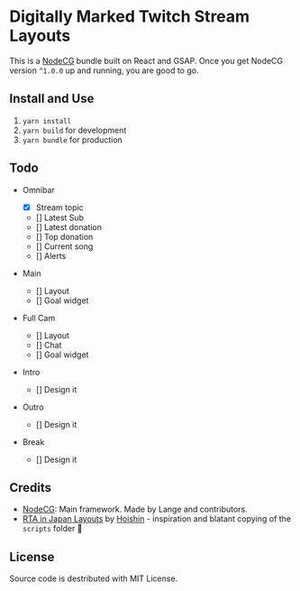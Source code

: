 # Digitally Marked Twitch Stream Layouts

This is a [NodeCG](http://github.com/nodecg/nodecg) bundle built on React and GSAP.
Once you get NodeCG version `^1.0.0` up and running, you are good to go.

## Install and Use

1. `yarn install`
2. `yarn build` for development
3. `yarn bundle` for production

## Todo

- Omnibar

  - [x] Stream topic
  - [] Latest Sub
  - [] Latest donation
  - [] Top donation
  - [] Current song
  - [] Alerts

- Main

  - [] Layout
  - [] Goal widget

- Full Cam

  - [] Layout
  - [] Chat
  - [] Goal widget

- Intro

  - [] Design it

- Outro

  - [] Design it

- Break

  - [] Design it

## Credits

- [NodeCG](https://github.com/nodecg/nodecg): Main framework. Made by Lange and contributors.
- [RTA in Japan Layouts](https://github.com/RTAinJapan/rtainjapan-layouts/blob/master/scripts/bundle.js) by [Hoishin](https://github.com/Hoishin) - inspiration and blatant copying of the `scripts` folder 🙇

## License

Source code is destributed with MIT License.
